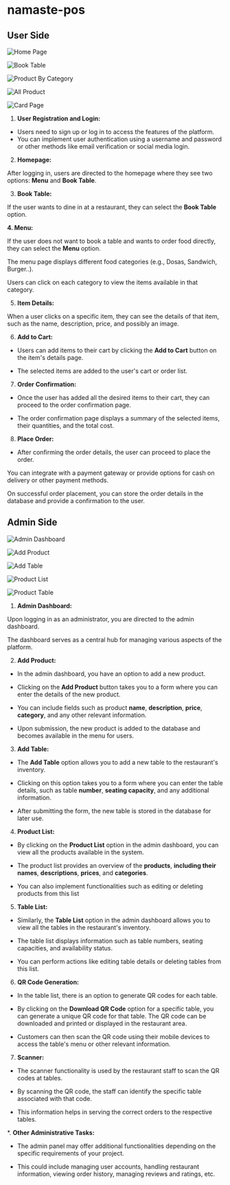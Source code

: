 # namaste-pos

## User Side

![Home Page](./images/screenshot-1.png)

![Book Table](./images/screenshot-2.png)

![Product By Category](./images/screenshot-3.png)

![All Product](./images/screenshot-4.png)

![Card Page](./images/screenshot-5.png)

1. **User Registration and Login:**

* Users need to sign up or log in to access the features of the platform.
* You can implement user authentication using a username and password or other methods like email verification or social media login.

2. **Homepage:**

After logging in, users are directed to the homepage where they see two options: **Menu** and **Book Table**.

3. **Book Table:**

If the user wants to dine in at a restaurant, they can select the **Book Table** option.

**4. Menu:**

If the user does not want to book a table and wants to order food directly, they can select the **Menu** option.

The menu page displays different food categories (e.g., Dosas, Sandwich, Burger..).

Users can click on each category to view the items available in that category.

5. **Item Details:**

When a user clicks on a specific item, they can see the details of that item, such as the name, description, price, and possibly an image.

6. **Add to Cart:**

* Users can add items to their cart by clicking the **Add to Cart** button on the item's details page.

* The selected items are added to the user's cart or order list.

7. **Order Confirmation:**

* Once the user has added all the desired items to their cart, they can proceed to the order confirmation page.

* The order confirmation page displays a summary of the selected items, their quantities, and the total cost.

8. **Place Order:**

* After confirming the order details, the user can proceed to place the order.

You can integrate with a payment gateway or provide options for cash on delivery or other payment methods.

On successful order placement, you can store the order details in the database and provide a confirmation to the user.

## Admin Side 

![Admin Dashboard](./images/sscreenshot-6.png)

![Add Product](./images/screenshot-7.png)

![Add Table](./images/screenshot-8.png)

![Product List](./images/screenshot-9.png)

![Product Table](./images/screenshot-10.png)

1. **Admin Dashboard:**

Upon logging in as an administrator, you are directed to the admin dashboard.

The dashboard serves as a central hub for managing various aspects of the platform.

2. **Add Product:**

* In the admin dashboard, you have an option to add a new product.

* Clicking on the **Add Product** button takes you to a form where you can enter the details of the new product.

* You can include fields such as product **name**, **description**, **price**, **category**, and any other relevant information.

* Upon submission, the new product is added to the database and becomes available in the menu for users.

3. **Add Table:**

* The **Add Table** option allows you to add a new table to the restaurant's inventory.

* Clicking on this option takes you to a form where you can enter the table details, such as table **number**, **seating capacity**, and any additional information.

* After submitting the form, the new table is stored in the database for later use.

4. **Product List:**

* By clicking on the **Product List** option in the admin dashboard, you can view all the products available in the system.

* The product list provides an overview of the **products**, **including their names**, **descriptions**, **prices**, and **categories**.

* You can also implement functionalities such as editing or deleting products from this list

5. **Table List:**

* Similarly, the **Table List** option in the admin dashboard allows you to view all the tables in the restaurant's inventory.

* The table list displays information such as table numbers, seating capacities, and availability status.

* You can perform actions like editing table details or deleting tables from this list.

6. **QR Code Generation:**

* In the table list, there is an option to generate QR codes for each table.

* By clicking on the **Download QR Code** option for a specific table, you can generate a unique QR code for that table.
The QR code can be downloaded and printed or displayed in the restaurant area.

* Customers can then scan the QR code using their mobile devices to access the table's menu or other relevant information.

7. **Scanner:**

* The scanner functionality is used by the restaurant staff to scan the QR codes at tables.

* By scanning the QR code, the staff can identify the specific table associated with that code.

* This information helps in serving the correct orders to the respective tables.

*. **Other Administrative Tasks:**

* The admin panel may offer additional functionalities depending on the specific requirements of your project.

* This could include managing user accounts, handling restaurant information, viewing order history, managing reviews and ratings, etc.